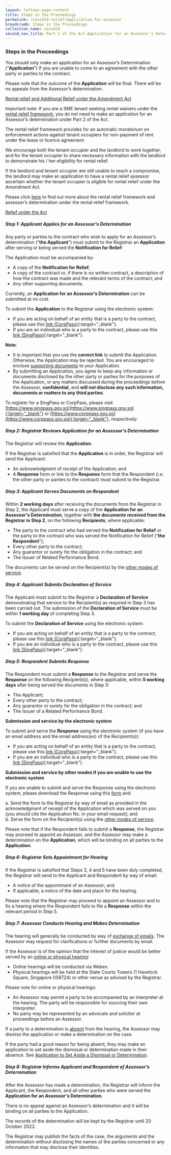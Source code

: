 ```yaml
---
layout: leftnav-page-content
title: Steps in the Proceedings
permalink: /covid19-relief/application-for-assessor
breadcrumb: Steps in the Proceedings
collection_name: covid19
second_nav_title: Part 2 of the Act-Application for an Assessor’s Determination
---
```

### Steps in the Proceedings ###

You should only make an application for an Assessor’s Determination (“<b>Application</b>”) if you are unable to come to an agreement with the other party or parties to the contract. 

Please note that the outcome of the **Application** will be final. There will be no appeals from the Assessor’s determination. 

<u>Rental relief and Additional Relief under the Amendment Act</u>

Important note: If  you are a SME tenant seeking rental waivers under the [rental relief framework](https://www.mlaw.gov.sg/covid19-relief/rental-relief-framework-for-smes), you do not need to make an application for an Assessor’s determination under Part 2 of the Act. 

The rental relief framework provides for an automatic moratorium on enforcement actions against tenant occupiers for non-payment of rent under the lease or licence agreement. 

We encourage both the tenant occupier and the landlord to work together, and for the tenant occupier to share necessary information with the landlord to demonstrate his / her eligibility for rental relief. 

If the landlord and tenant occupier are still unable to reach a compromise, the landlord may make an application to have a rental relief assessor ascertain whether the tenant occupier is eligible for rental relief under the Amendment Act. 

Please click [here](https://www.mlaw.gov.sg/covid19-relief/rental-relief-framework-for-smes#assess) to find out more about the rental relief framework and assessor’s determination under the rental relief framework.

<u>Relief under the Act</u>
##### Step 1: Applicant Applies for an Assessor's Determination #####
Any party or parties to the contract who wish to apply for an Assessor’s determination (“<b>the Applicant</b>”) must submit to the Registrar an <b>Application</b> after serving or being served the <b>Notification for Relief</b>:

The Application must be accompanied by:
*	A copy of the **Notification for Relief**;
*	A copy of the contract or, if there is no written contract, a description of how the contract was made and the relevant terms of the contract; and
*	Any other supporting documents.

Currently, an **Application for an Assessor’s Determination** can be submitted at no cost.

To submit the **Application** to the Registrar using the electronic system: 

* If you are acting on behalf of an entity that is a party to the contract, please use this [link (CorpPass)](https://go.gov.sg/application-for-determination-corppass){:target="_blank"}.
* If you are an individual who is a party to the contract, please use this [link (SingPass)](https://go.gov.sg/application-for-determination-singpass){:target="_blank"}. 

**Note**: 
* It is important that you use the **correct link** to submit the Application. Otherwise, the Application may be rejected. You are encouraged to enclose [supporting documents](supporting-doc-assessor) to your Application.
* By submitting an Application, you agree to keep any information or documents disclosed by the other party or parties for the purposes of the Application, or any matters discussed during the proceedings before the Assessor, **confidential**, and **will not disclose any such information, documents or matters to any third parties**.

To register for a SingPass or CorpPass, please visit [https://www.singpass.gov.sg](https://www.singpass.gov.sg){:target="_blank"} or [https://www.corppass.gov.sg](https://www.corppass.gov.sg){:target="_blank"}, respectively. 

##### Step 2: Registrar Reviews Application for an Assessor's Determination #####
The Registrar will review the <b>Application</b>.

If the Registrar is satisfied that the <b>Application</b> is in order, the Registrar will send the Applicant:
* An acknowledgment of receipt of the Application; and
* A <b>Response</b> form or link to the <b>Response</b> form that the Respondent (i.e. the other party or parties to the contract) must submit to the Registrar.

##### Step 3: Applicant Serves Documents on Respondent #####
Within <b>2 working days</b> after receiving the documents from the Registrar in Step 2, the Applicant must serve a copy of the <b>Application for an Assessor's Determination</b>, together with <b>the documents received from the Registrar in Step 2</b>, on the following **Recipients**, where applicable:
* The party to the contract who had served the <b>Notification for Relief</b> or the party to the contract who was served the Notification for Relief (“<b>the Respondent</b>”);
* Every other party to the contract; 
* Any guarantor or surety for the obligation in the contract; and
* The Issuer of Related Performance Bond.

The documents can be served on the Recipient(s) by the [other modes of service](/covid19-relief/other-modes-service).

##### Step 4: Applicant Submits Declaration of Service #####
The Applicant must submit to the Registrar a **Declaration of Service** demonstrating that service to the Recipient(s) as required in Step 3 has been carried out. The submission of the **Declaration of Service** must be within **1 working day** of completing Step 3.

To submit the **Declaration of Service** using the electronic system: 
* If you are acting on behalf of an entity that is a party to the contract, please use this [link (CorpPass)](https://go.gov.sg/declaration-of-service-corppass){:target="_blank"}.
* If you are an individual who is a party to the contract, please use this 
[link (SingPass)](https://go.gov.sg/declaration-of-service-singpass){:target="_blank"}. 

##### Step 5: Respondent Submits Response #####
The Respondent must submit a <b>Response</b> to the Registrar and serve the <b>Response</b> on the following Recipient(s), where applicable, within <b>5 working days</b> after being served the documents in Step 3:
* The Applicant;
* Every other party to the contract;
* Any guarantor or surety for the obligation in the contract; and
* The Issuer of a Related Performance Bond.

**Submission and service by the electronic system**

To submit and serve the **Response** using the electronic system (if you have an email address and the email address(es) of the Recipient(s)):
* If you are acting on behalf of an entity that is a party to the contract, please use this [link (CorpPass)](https://go.gov.sg/response-to-application-corppass){:target="_blank"}.
* If you are an individual who is a party to the contract, please use this [link (SingPass)](https://go.gov.sg/response-to-application-singpass){:target="_blank"}.

**Submission and service by other modes if you are unable to use the electronic system**

If you are unable to submit and serve the Response using the electronic system, please download the Response using this [form](/files/covid19-forms/form-8.docx) and: 

a.	Send the form to the Registrar by way of email as provided in the acknowledgment of receipt of the Application which was served on you (you should cite the Application No. in your email request); and  
b.	Serve the form on the Recipient(s) using the [other modes of service](/covid19-relief/other-modes-service). 

Please note that if the Respondent fails to submit a <b>Response</b>, the Registrar may proceed to appoint an Assessor, and the Assessor may make a determination on the <b>Application</b>, which will be binding on all parties to the <b>Application</b>.

##### Step 6: Registrar Sets Appointment for Hearing #####
If the Registrar is satisfied that Steps 3, 4 and 5 have been duly completed, the Registrar will send to the Applicant and Respondent by way of email:
* A notice of the appointment of an Assessor; and
* If applicable, a notice of the date and place for the hearing.

Please note that the Registrar may proceed to appoint an Assessor and to fix a hearing where the Respondent fails to file a <b>Response</b> within the relevant period in Step 5. 

##### Step 7: Assessor Conducts Hearing and Makes Determination #####
The hearing will generally be conducted by way of <u>exchange of emails</u>. The Assessor may request for clarifications or further documents by email.

If the Assessor is of the opinion that the interest of justice would be better served by an <u>online or physical hearing</u>:
* Online hearings will be conducted via Webex.
* Physical hearings will be held at the State Courts Towers (1 Havelock Square, Singapore 059724) or other venue as advised by the Registrar.

Please note for online or physical hearings:
* An Assessor may permit a party to be accompanied by an interpreter at the hearing. The party will be responsible for sourcing their own interpreter.
* No party may be represented by an advocate and solicitor at proceedings before an Assessor.

If a party to a determination is <u>absent</u> from the hearing, the Assessor may dismiss the application or make a determination on the case.

If the party had a good reason for being absent, they may make an application to set aside the dismissal or determination made in their absence. See [Application to Set Aside a Dismissal or Determination](/covid19-relief/set-aside-dismissal-or-determination).
  
##### Step 8: Registrar Informs Applicant and Respondent of Assessor’s Determination #####
After the Assessor has made a determination, the Registrar will inform the Applicant, the Respondent, and all other parties who were served the <b>Application for an Assessor's Determination</b>.

There is no appeal against an Assessor’s determination and it will be binding on all parties to the Application.

The records of the determination will be kept by the Registrar until 20 October 2022.

The Registrar may publish the facts of the case, the arguments and the determination without disclosing the names of the parties concerned or any information that may disclose their identities.

